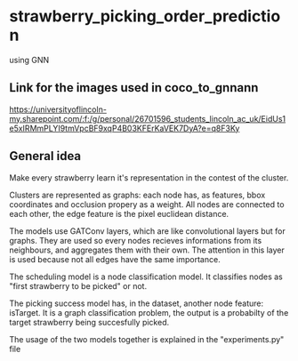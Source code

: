 # strawberry_picking_order_prediction
using GNN 

## Link for the images used in coco_to_gnnann

https://universityoflincoln-my.sharepoint.com/:f:/g/personal/26701596_students_lincoln_ac_uk/EidUs1e5xIRMmPLYI9tmVpcBF9xqP4B03KFErKaVEK7DyA?e=q8F3Ky

## General idea

Make every strawberry learn it's representation in the contest of the cluster.

Clusters are represented as graphs: each node has, as features, bbox coordinates and occlusion propery as a weight. All nodes are connected to each other, the edge feature is the pixel euclidean distance.

The models use GATConv layers, which are like convolutional layers but for graphs. They are used so every nodes recieves informations from its neighbours, and aggregates them with their own. The attention in this layer is used because not all edges have the same importance.

The scheduling model is a node classification model. It classifies nodes as "first strawberry to be picked" or not.

The picking success model has, in the dataset, another node feature: isTarget. It is a graph classification problem, the output is a probabilty of the target strawberry being succesfully picked.

The usage of the two models together is explained in the "experiments.py" file

